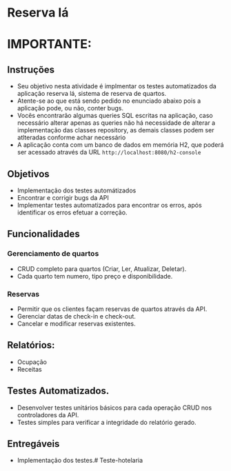 # Reserva lá

# IMPORTANTE:

## Instruções
- Seu objetivo nesta atividade é implmentar os testes automatizados da aplicação reserva lá, sistema de reserva de quartos.
- Atente-se ao que está sendo pedido no enunciado abaixo pois a aplicação pode, ou não, conter bugs.
- Vocês encontrarão algumas queries SQL escritas na aplicação, caso necessário alterar apenas as queries não há necessidade de alterar a implementação das classes repository, as demais classes podem ser atlteradas conforme achar necessário
- A aplicação conta com um banco de dados em memória H2, que poderá ser acessado através da URL ``http://localhost:8080/h2-console``

## Objetivos
- Implementação dos testes automátizados
- Encontrar e corrigir bugs da API
- Implementar testes automatizados para encontrar os erros, após identificar os erros efetuar a correção.

## Funcionalidades

### Gerenciamento de quartos
- CRUD completo para quartos (Criar, Ler, Atualizar, Deletar).
- Cada quarto tem numero, tipo preço e disponibilidade.

### Reservas
- Permitir que os clientes façam reservas de quartos através da API.
- Gerenciar datas de check-in e check-out.
- Cancelar e modificar reservas existentes.


## Relatórios:
- Ocupação
- Receitas

## Testes Automatizados.
- Desenvolver testes unitários básicos para cada operação CRUD nos controladores da API.
- Testes simples para verificar a integridade do relatório gerado.


## Entregáveis
- Implementação dos testes.#   T e s t e - h o t e l a r i a  
 